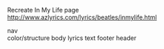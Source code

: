 Recreate In My Life page http://www.azlyrics.com/lyrics/beatles/inmylife.html

nav<br>
color/structure
body
  lyrics
text
footer
header
